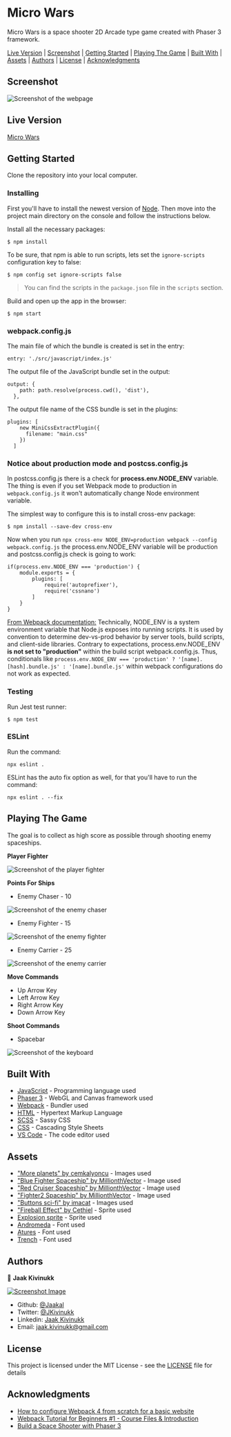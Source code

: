# Micro Wars

Micro Wars is a space shooter 2D Arcade type game created with Phaser 3 framework.

<div class="button-group">
  <a href="https://jaakal.github.io/micro-wars/" class="button">Live Version</a> |
  <a href="#screenshot" class="button">Screenshot</a> |
  <a href="#getting-started" class="button">Getting Started</a> |
  <a href="#playing-the-game" class="button">Playing The Game</a> |
  <a href="#built-with" class="button">Built With</a> |
  <a href="#assets" class="button">Assets</a> |
  <a href="#authors" class="button">Authors</a> |
  <a href="#license" class="button">License</a> |
  <a href="#acknowledgments" class="button">Acknowledgments</a>
</div>

## Screenshot

![Screenshot of the webpage](https://github.com/Jaakal/micro-wars/blob/milestone1/src/images/screenshot.gif)

## Live Version

[Micro Wars](https://jaakal.github.io/micro-wars/)

## Getting Started

Clone the repository into your local computer.

### Installing

First you'll have to install the newest version of [Node](https://nodejs.org/en/download/). Then move into the project main directory on the console and follow the instructions below. 

Install all the necessary packages:

```
$ npm install
```

To be sure, that npm is able to run scripts, lets set the `ignore-scripts` configuration key to false:

```
$ npm config set ignore-scripts false
```

> You can find the scripts in the `package.json` file in the `scripts` section.

Build and open up the app in the browser:

```
$ npm start
```

### webpack.config.js

The main file of which the bundle is created is set in the entry:

```
entry: './src/javascript/index.js'
```

The output file of the JavaScript bundle set in the output:

```
output: {
    path: path.resolve(process.cwd(), 'dist'),
  },
```

The output file name of the CSS bundle is set in the plugins:

```
plugins: [
    new MiniCssExtractPlugin({
      filename: "main.css"
    })
  ]
```

### Notice about production mode and postcss.config.js

In postcss.config.js there is a check for **process.env.NODE_ENV** variable. The thing is even if you set Webpack mode to production in `webpack.config.js` it won't automatically change Node environment variable.

The simplest way to configure this is to install cross-env package:

```
$ npm install --save-dev cross-env
```

Now when you run `npx cross-env NODE_ENV=production webpack --config webpack.config.js` the process.env.NODE_ENV variable will be production and postcss.config.js check is going to work:

```
if(process.env.NODE_ENV === 'production') {
    module.exports = {
        plugins: [
            require('autoprefixer'),
            require('cssnano')
        ]
    }
}
```

[From Webpack documentation:](https://webpack.js.org/guides/production/) Technically, NODE_ENV is a system environment variable that Node.js exposes into running scripts. It is used by convention to determine dev-vs-prod behavior by server tools, build scripts, and client-side libraries. Contrary to expectations, process.env.NODE_ENV **is not set to "production"** within the build script webpack.config.js. Thus, conditionals like `process.env.NODE_ENV === 'production' ? '[name].[hash].bundle.js' : '[name].bundle.js'` within webpack configurations do not work as expected.

### Testing

Run Jest test runner:

```
$ npm test
```

### ESLint

Run the command:

```
npx eslint .
```

ESLint has the auto fix option as well, for that you'll have to run the command:

```
npx eslint . --fix
```

## Playing The Game

The goal is to collect as high score as possible through shooting enemy spaceships. 

**Player Fighter**

![Screenshot of the player fighter](https://github.com/Jaakal/micro-wars/blob/milestone1/src/images/player-fighter-readme.png)

**Points For Ships**

* Enemy Chaser - 10

![Screenshot of the enemy chaser](https://github.com/Jaakal/micro-wars/blob/milestone1/src/images/enemy-chaser-readme.png)

* Enemy Fighter - 15

![Screenshot of the enemy fighter](https://github.com/Jaakal/micro-wars/blob/milestone1/src/images/enemy-fighter-readme.png)

* Enemy Carrier - 25

![Screenshot of the enemy carrier](https://github.com/Jaakal/micro-wars/blob/milestone1/src/images/enemy-carrier-readme.png)


**Move Commands**

* Up Arrow Key
* Left Arrow Key
* Right Arrow Key
* Down Arrow Key

**Shoot Commands**

* Spacebar

![Screenshot of the keyboard](https://github.com/Jaakal/micro-wars/blob/milestone1/src/images/keyboard.png) 

## Built With

* [JavaScript](https://www.javascript.com/) - Programming language used
* [Phaser 3](https://phaser.io/phaser3) - WebGL and Canvas framework used
* [Webpack](https://webpack.js.org/) - Bundler used
* [HTML](https://en.wikipedia.org/wiki/HTML) - Hypertext Markup Language
* [SCSS](https://sass-lang.com/) - Sassy CSS
* [CSS](https://www.w3.org/Style/CSS/Overview.en.html) - Cascading Style Sheets
* [VS Code](https://code.visualstudio.com/) - The code editor used 

## Assets

* ["More planets" by cemkalyoncu](https://opengameart.org/content/more-planets) - Images used
* ["Blue Fighter Spaceship" by MillionthVector](https://opengameart.org/content/blue-fighter-spaceship) - Image used
* ["Red Cruiser Spaceship" by MillionthVector](https://opengameart.org/content/red-cruiser-spaceship) - Image used
* ["Fighter2 Spaceship" by MillionthVector](https://opengameart.org/content/fighter2-spaceship) - Image used
* ["Buttons sci-fi" by imacat](https://opengameart.org/content/buttons-sci-fi) - Images used
* ["Fireball Effect" by Cethiel](https://opengameart.org/content/fireball-effect) - Sprite used
* [Explosion sprite](https://ya-webdesign.com/imgdownload.html) - Sprite used
* [Andromeda](https://www.fontspace.com/andromeda-font-f31762) - Font used
* [Atures](https://www.fontspace.com/atures-font-f30975) - Font used
* [Trench](https://www.fontspace.com/trench-font-f18737) - Font used


## Authors

👤 **Jaak Kivinukk**

<a href="https://github.com/Jaakal" target="_blank">

  ![Screenshot Image](src/images/jaak-profile.png) 

</a>

- Github: [@Jaakal](https://github.com/Jaakal)
- Twitter: [@JKivinukk](https://twitter.com/JKivinukk)
- Linkedin: [Jaak Kivinukk](https://www.linkedin.com/in/jaak-kivinukk)
- Email: [jaak.kivinukk@gmail.com](jaak.kivinukk@gmail.com)

## License

This project is licensed under the MIT License - see the [LICENSE](LICENSE) file for details

## Acknowledgments

* [How to configure Webpack 4 from scratch for a basic website](https://dev.to/pixelgoo/how-to-configure-webpack-from-scratch-for-a-basic-website-46a5)
* [Webpack Tutorial for Beginners #1 - Course Files & Introduction](https://www.youtube.com/watch?v=ytRnPV0kRN0)
* [Build a Space Shooter with Phaser 3](https://learn.yorkcs.com/category/tutorials/gamedev/phaser-3/build-a-space-shooter-with-phaser-3/)
